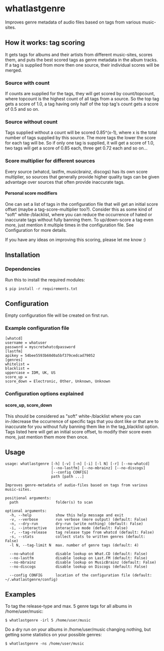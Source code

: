 # whatlastgenre

Improves genre metadata of audio files based on tags from various music-sites.



## How it works: tag scoring

It gets tags for albums and their artists from different music-sites, scores them,
and puts the best scored tags as genre metadata in the album tracks. If a tag is
supplied from more then one source, their individual scores will be merged.

### Source with count

If counts are supplied for the tags, they will get scored by count/topcount, where
topcount is the highest count of all tags from a source. So the top tag gets a score
of 1.0, a tag having only half of the top tag's count gets a score of 0.5 and so on. 

### Source without count

Tags supplied without a count will be scored 0.85^(x-1), where x is the total number
of tags supplied by this source. The more tags the lower the score for each tag will be.
So if only one tag is supplied, it will get a score of 1.0, two tags will get a score
of 0.85 each, three get 0.72 each and so on...

### Score multiplier for different sources

Every source (whatcd, lastfm, musicbrainz, discogs) has its own score multiplier,
so sources that generally provide higher quality tags can be given advantage over
sources that often provide inaccurate tags.

#### Personal score modifiers

One can set a list of tags in the configuration file that will get an initial score
offset (maybe a tag-score-multiplier too?). Consider this as some kind of "soft"
white-/blacklist, where you can reduce the occurrence of hated or inaccurate tags
without fully banning them. To up/down-score a tag even more, just mention it multiple
times in the configuration file. See Configuration for more details.


If you have any ideas on improving this scoring, please let me know :)



## Installation

### Dependencies

Run this to install the required modules:

	$ pip install -r requirements.txt



## Configuration

Empty configuration file will be created on first run.

### Example configuration file

	[whatcd]
	username = whatuser
	password = myscretwhatcdpassword
	[lastfm]
	apikey = 54bee5593b60d0a5bf379cedcad79052
	[genres]
	whitelist = 
	blacklist = 
	uppercase = IDM, UK, US
	score_up = 
	score_down = Electronic, Other, Unknown, Unknown


### Configuration options explained

#### score_up, score_down

This should be considered as "soft" white-/blacklist where you can in-/decrease the
occurrence of specific tags that you dont like or that are to inaccurate for you without
fully banning them like in the tag_blacklist option. Tags listed here will get an initial
score offset, to modify their score even more, just mention them more then once.



## Usage

	usage: whatlastgenre [-h] [-v] [-n] [-i] [-l N] [-r] [--no-whatcd]
	                     [--no-lastfm] [--no-mbrainz] [--no-discogs]
	                     [--config CONFIG]
	                     path [path ...]
	
	Improves genre-metadata of audio-files based on tags from various music-sites.
	
	positional arguments:
	  path                 folder(s) to scan
	
	optional arguments:
	  -h, --help           show this help message and exit
	  -v, --verbose        run verbose (more output) (default: False)
	  -n, --dry-run        dry-run (write nothing) (default: False)
	  -i, --interactive    interactive mode (default: False)
	  -r, --tag-release    tag release type from whatcd (default: False)
	  -s, --stats          collect stats to written genres (default: False)
	  -l N, --tag-limit N  max. number of genre tags (default: 4)
	  
	  --no-whatcd          disable lookup on What.CD (default: False)
	  --no-lastfm          disable lookup on Last.FM (default: False)
	  --no-mbrainz         disable lookup on MusicBrainz (default: False)
	  --no-discogs         disable lookup on Discogs (default: False)
	  
	  --config CONFIG      location of the configuration file (default: ~/.whatlastgenre/config)



## Examples

To tag the release-type and max. 5 genre tags for all albums in /home/user/music:

	$ whatlastgenre -irl 5 /home/user/music


Do a dry run on your albums in /home/user/music changing nothing, but getting some statistics on your possible genres:

	$ whatlastgenre -ns /home/user/music

	


